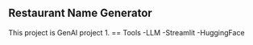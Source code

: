 ## Restaurant Name Generator 
This project is GenAI project 1.
== Tools 
-LLM
-Streamlit
-HuggingFace
